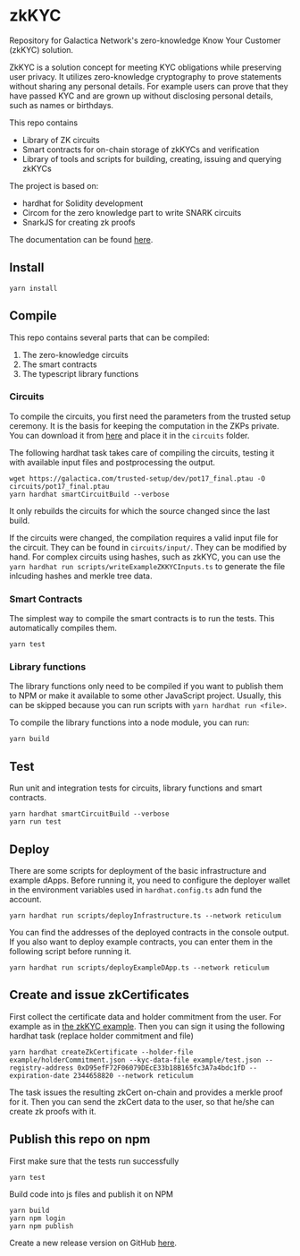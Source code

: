 # zkKYC

Repository for Galactica Network's zero-knowledge Know Your Customer (zkKYC) solution.

ZkKYC is a solution concept for meeting KYC obligations while preserving user privacy. It utilizes zero-knowledge cryptography to prove statements without sharing any personal details. For example users can prove that they have passed KYC and are grown up without disclosing personal details, such as names or birthdays.

This repo contains

- Library of ZK circuits
- Smart contracts for on-chain storage of zkKYCs and verification
- Library of tools and scripts for building, creating, issuing and querying zkKYCs

The project is based on:

- hardhat for Solidity development
- Circom for the zero knowledge part to write SNARK circuits
- SnarkJS for creating zk proofs

The documentation can be found [here](https://app.gitbook.com/o/IbmhhVJSM8rZ0aECe2R3/s/NMoORBGBxztthVlosoIF/galactica-concepts/zero-knowledge-kyc).

## Install

```shell
yarn install
```

## Compile

This repo contains several parts that can be compiled:

1. The zero-knowledge circuits
2. The smart contracts
3. The typescript library functions

### Circuits

To compile the circuits, you first need the parameters from the trusted setup ceremony. It is the basis for keeping the computation in the ZKPs private.
You can download it from [here](https://galactica.com/trusted-setup/dev/pot17_final.ptau) and place it in the `circuits` folder.

The following hardhat task takes care of compiling the circuits, testing it with available input files and postprocessing the output.

```shell
wget https://galactica.com/trusted-setup/dev/pot17_final.ptau -O circuits/pot17_final.ptau
yarn hardhat smartCircuitBuild --verbose
```

It only rebuilds the circuits for which the source changed since the last build.

If the circuits were changed, the compilation requires a valid input file for the circuit. They can be found in `circuits/input/`. They can be modified by hand. For complex circuits using hashes, such as zkKYC, you can use the `yarn hardhat run scripts/writeExampleZKKYCInputs.ts` to generate the file inlcuding hashes and merkle tree data.

### Smart Contracts

The simplest way to compile the smart contracts is to run the tests. This automatically compiles them.

```shell
yarn test
```

### Library functions

The library functions only need to be compiled if you want to publish them to NPM or make it available to some other JavaScript project. Usually, this can be skipped because you can run scripts with `yarn hardhat run <file>`.

To compile the library functions into a node module, you can run:

```shell
yarn build
```

## Test

Run unit and integration tests for circuits, library functions and smart contracts.

```shell
yarn hardhat smartCircuitBuild --verbose
yarn run test
```

## Deploy

There are some scripts for deployment of the basic infrastructure and example dApps.
Before running it, you need to configure the deployer wallet in the environment variables used in `hardhat.config.ts` adn fund the account.

```shell
yarn hardhat run scripts/deployInfrastructure.ts --network reticulum
```

You can find the addresses of the deployed contracts in the console output.
If you also want to deploy example contracts, you can enter them in the following script before running it.

```shell
yarn hardhat run scripts/deployExampleDApp.ts --network reticulum
```

## Create and issue zkCertificates

First collect the certificate data and holder commitment from the user. For example as in [the zkKYC example](example/kycFields.json).
Then you can sign it using the following hardhat task (replace holder commitment and file)

```shell
yarn hardhat createZkCertificate --holder-file example/holderCommitment.json --kyc-data-file example/test.json --registry-address 0xD95efF72F06079DEcE33b18B165fc3A7a4bdc1fD --expiration-date 2344658820 --network reticulum
```

The task issues the resulting zkCert on-chain and provides a merkle proof for it.
Then you can send the zkCert data to the user, so that he/she can create zk proofs with it.

## Publish this repo on npm

First make sure that the tests run successfully

```shell
yarn test
```

Build code into js files and publish it on NPM

```shell
yarn build
yarn npm login
yarn npm publish
```

Create a new release version on GitHub [here](https://github.com/Galactica-corp/zkKYC/releases/new).
